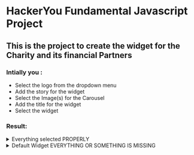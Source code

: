 # HackerYou Fundamental Javascript Project

## This is the project to create the widget for the Charity and its financial Partners

### Intially you :

- Select the logo from the dropdown menu
- Add the story for the widget
- Select the Image(s) for the Carousel
- Add the title for the widget
- Select the widget

### Result:

<details>
<summary>Everything selected PROPERLY</summary>
- Logo Gets added.  
- Story gets added.  
- If single image is selected, Static image will be added. If multiple Images are selected, Carousel will be added.  
- Title for the widget will be added.  
- If *ONLY* Code or Website widget is selected, It adds single selected widget.  
- If *BOTH* widgets are selected, It adds a toggle for the widgets.  
  </details>

  <details>
<summary>Default Widget EVERYTHING OR SOMETHING IS MISSING</summary>
- Default DP Logo Gets added.  
- Default Story gets added.  
- Default no Carousel .gif Image will be selected.  
- Default Title for the widget will be added.  
- Default no Widget .gif Image will be selected.  
  </details>
